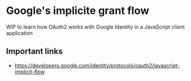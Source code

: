 # Google's implicite grant flow

WIP to learn how OAuth2 works with Google Identity in a JavaScript client application

## Important links

* <https://developers.google.com/identity/protocols/oauth2/javascript-implicit-flow>
